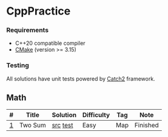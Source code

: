# CppPractice

### Requirements

* C++20 compatible compiler
* [CMake](http://www.cmake.org/) (version >= 3.15)

### Testing

All solutions have unit tests powered by [Catch2](https://github.com/philsquared/Catch) framework. 

## Math

| # | Title | Solution | Difficulty | Tag | Note |
|---|-------|----------|------------|-----|------|
[1](https://leetcode.com/problems/two-sum/) | Two Sum | [src](src/Two_Sum.cpp) [test](test/1.cpp) | Easy | Map | Finished |